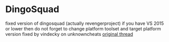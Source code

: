 # DingoSquad
fixed version of dingosquad (actually revengerproject)
if you have VS 2015 or lower then do not forget to change platform toolset and target platform version
fixed by vindecky on unknowncheats
[original thread](https://www.unknowncheats.me/forum/cs-go-releases/219226-dingosquad-fixed-source.html)
